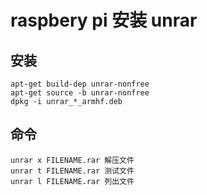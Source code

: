 # raspbery pi 安装 unrar

## 安装

	apt-get build-dep unrar-nonfree
	apt-get source -b unrar-nonfree
	dpkg -i unrar_*_armhf.deb

## 命令

	unrar x FILENAME.rar 解压文件
	unrar t FILENAME.rar 测试文件
	unrar l FILENAME.rar 列出文件

 